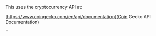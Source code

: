 This uses the cryptocurrency API at:

[https://www.coingecko.com/en/api/documentation](Coin Gecko API Documentation)

``
